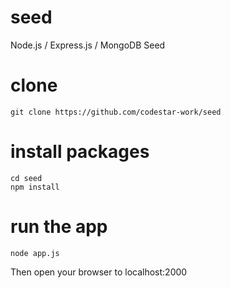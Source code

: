 # seed
Node.js / Express.js / MongoDB Seed

# clone
```
git clone https://github.com/codestar-work/seed
```

# install packages
```
cd seed
npm install
```

# run the app
```
node app.js
```
Then open your browser to localhost:2000